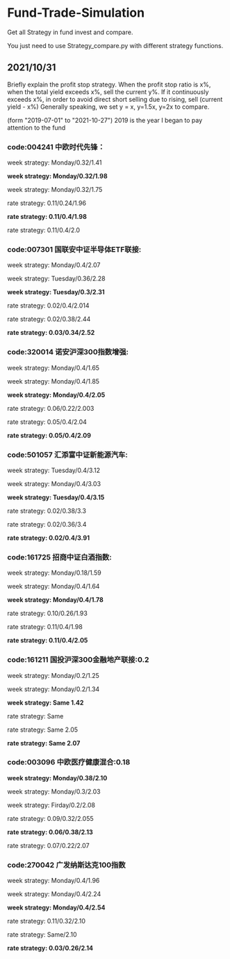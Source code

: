 # Fund-Trade-Simulation


Get all Strategy in fund invest and compare.

You just need to use Strategy_compare.py with different strategy functions.


## 2021/10/31
Briefly explain the profit stop strategy. When the profit stop ratio is x%, when the total yield exceeds x%, 
sell the current y%. If it continuously exceeds x%, in order to avoid direct short selling due to rising, sell (current yield - x%)
Generally speaking, we set y = x, y=1.5x, y=2x to compare.

(form "2019-07-01" to "2021-10-27")
2019 is the year I began to pay attention to the fund


### code:004241 中欧时代先锋：

week strategy:  Monday/0.32/1.41

**week strategy:  Monday/0.32/1.98**

week strategy:  Monday/0.32/1.75

rate strategy:  0.11/0.24/1.96

**rate strategy:  0.11/0.4/1.98**

rate strategy:  0.11/0.4/2.0


### code:007301 国联安中证半导体ETF联接:
week strategy:  Monday/0.4/2.07

week strategy:  Tuesday/0.36/2.28

**week strategy:  Tuesday/0.3/2.31**

rate strategy:  0.02/0.4/2.014

rate strategy:  0.02/0.38/2.44

**rate strategy:  0.03/0.34/2.52**


### code:320014 诺安沪深300指数增强: 
week strategy:  Monday/0.4/1.65

week strategy:  Monday/0.4/1.85

**week strategy:  Monday/0.4/2.05**

rate strategy:  0.06/0.22/2.003

rate strategy:  0.05/0.4/2.04

**rate strategy:  0.05/0.4/2.09**


### code:501057 汇添富中证新能源汽车:
week strategy:  Tuesday/0.4/3.12

week strategy:  Monday/0.4/3.03

**week strategy:  Tuesday/0.4/3.15**

rate strategy:  0.02/0.38/3.3

rate strategy:  0.02/0.36/3.4

**rate strategy:  0.02/0.4/3.91**


### code:161725 招商中证白酒指数:
week strategy:  Monday/0.18/1.59

week strategy:  Monday/0.4/1.64

**week strategy:  Monday/0.4/1.78**

rate strategy:  0.10/0.26/1.93

rate strategy:  0.11/0.4/1.98

**rate strategy:  0.11/0.4/2.05**


### code:161211 国投沪深300金融地产联接:0.2
week strategy:  Monday/0.2/1.25

week strategy:  Monday/0.2/1.34

**week strategy:  Same 1.42**

rate strategy: Same

rate strategy:  Same 2.05

**rate strategy:  Same 2.07**


### code:003096 中欧医疗健康混合:0.18
**week strategy:  Monday/0.38/2.10**

week strategy:  Monday/0.3/2.03

week strategy:  Firday/0.2/2.08

rate strategy:  0.09/0.32/2.055

**rate strategy:  0.06/0.38/2.13**

rate strategy:  0.07/0.22/2.07


### code:270042 广发纳斯达克100指数
week strategy:  Monday/0.4/1.96

week strategy:  Monday/0.4/2.24

**week strategy:  Monday/0.4/2.54**

rate strategy:  0.11/0.32/2.10

rate strategy:  Same/2.10

**rate strategy:  0.03/0.26/2.14**



